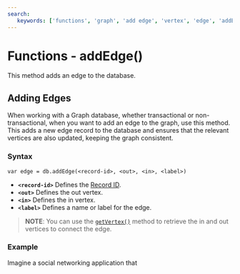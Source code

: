 ```yaml
---
search:
   keywords: ['functions', 'graph', 'add edge', 'vertex', 'edge', 'addEdge']
---
```


# Functions - addEdge()

This method adds an edge to the database.

## Adding Edges

When working with a Graph database, whether transactional or non-transactional, when you want to add an edge to the graph, use this method.  This adds a new edge record to the database and ensures that the relevant vertices are also updated, keeping the graph consistent.


### Syntax

```
var edge = db.addEdge(<record-id>, <out>, <in>, <label>)
```

- **`<record-id>`** Defines the [Record ID](Concepts.md#record-id).
- **`<out>`** Defines the out vertex.
- **`<in>`**  Defines the in vertex.
- **`<label>`** Defines a name or label for the edge.

>**NOTE**: You can use the [`getVertex()`](Functions-Database-getVertex.md) method to retrieve the in and out vertices to connect the edge.

### Example

Imagine a social networking application that  

